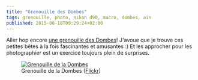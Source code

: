 ```yaml
---
title: "Grenouille des Dombes"
tags: grenouille, photo, nikon d90, macro, dombes, ain
published: 2015-08-18T09:29:24+02:00
---
```


Aller hop encore [une grenouille des Dombes](/post/frog-grenouille-dombes)! J'avoue que je trouve ces petites bêtes à la fois
fascinantes et amusantes :) Et les approcher pour les photographier est un
exercice toujours plein de surprises.

<figure class="object-center">
    <a href="/images/grenouille-frog-dombes.jpg"><img src="/images/660x/grenouille-frog-dombes.jpg" alt="Grenouille de la Dombes"></a>
    <figcaption>
    Grenouille de la Dombes
    (<a href="http://www.flickr.com/photos/tigr0u/20487065090/">Flickr</a>)
    </figcaption>
</figure>
